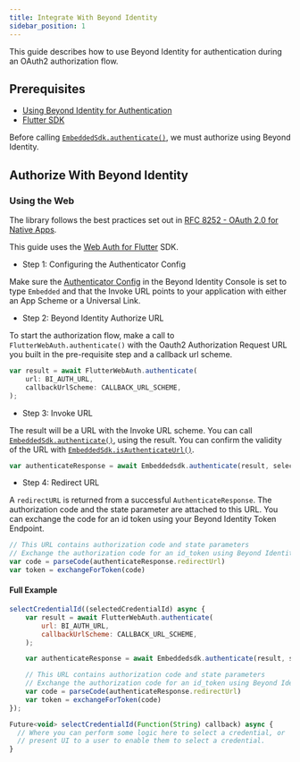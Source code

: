 ```yaml
---
title: Integrate With Beyond Identity
sidebar_position: 1
---
```


This guide describes how to use Beyond Identity for authentication during an OAuth2 authorization flow.

## Prerequisites

 - [Using Beyond Identity for Authentication](../../using-bi-for-auth)
 - [Flutter SDK](overview)

Before calling [`EmbeddedSdk.authenticate()`](overview#authentication), we must authorize using Beyond Identity.

## Authorize With Beyond Identity

### Using the Web

The library follows the best practices set out in [RFC 8252 - OAuth 2.0 for Native Apps](https://tools.ietf.org/html/rfc8252).

This guide uses the [Web Auth for Flutter](https://github.com/LinusU/flutter_web_auth) SDK.

 - Step 1: Configuring the Authenticator Config

Make sure the [Authenticator Config](/docs/v1/platform-overview/authenticator-config#embedded) in the Beyond Identity Console is set to type `Embedded` and that the Invoke URL points to your application with either an App Scheme or a Universal Link.

 - Step 2: Beyond Identity Authorize URL

To start the authorization flow, make a call to `FlutterWebAuth.authenticate()` with the Oauth2 Authorization Request URL you built in the pre-requisite step and a callback url scheme.

```javascript
var result = await FlutterWebAuth.authenticate(
    url: BI_AUTH_URL,
    callbackUrlScheme: CALLBACK_URL_SCHEME,
);
```

 - Step 3: Invoke URL

The result will be a URL with the Invoke URL scheme. You can call [`EmbeddedSdk.authenticate()`](overview#authentication), using the result. You can confirm the validity of the URL with [`EmbeddedSdk.isAuthenticateUrl()`](overview#authenticate-url-validation).

```javascript
var authenticateResponse = await Embeddedsdk.authenticate(result, selectedCredentialId);
```

 - Step 4: Redirect URL

A `redirectURL` is returned from a successful `AuthenticateResponse`. The authorization code and the state parameter are attached to this URL. You can exchange the code for an id token using your Beyond Identity Token Endpoint.

```javascript
// This URL contains authorization code and state parameters
// Exchange the authorization code for an id_token using Beyond Identity's token endpoint.
var code = parseCode(authenticateResponse.redirectUrl)
var token = exchangeForToken(code)
```

#### Full Example

```javascript
selectCredentialId((selectedCredentialId) async {
    var result = await FlutterWebAuth.authenticate(
        url: BI_AUTH_URL,
        callbackUrlScheme: CALLBACK_URL_SCHEME,
    );

    var authenticateResponse = await Embeddedsdk.authenticate(result, selectedCredentialId);

    // This URL contains authorization code and state parameters
    // Exchange the authorization code for an id_token using Beyond Identity's token endpoint.
    var code = parseCode(authenticateResponse.redirectUrl)
    var token = exchangeForToken(code)
});

Future<void> selectCredentialId(Function(String) callback) async {
  // Where you can perform some logic here to select a credential, or
  // present UI to a user to enable them to select a credential.
}
```
